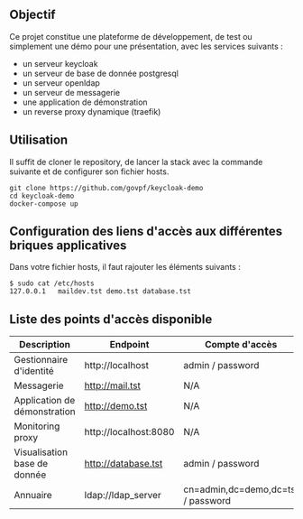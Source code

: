 ## Objectif

Ce  projet constitue une plateforme de développement, de test ou simplement une démo pour une présentation, avec les services suivants :

* un serveur keycloak
* un serveur de base de donnée postgresql
* un serveur openldap
* un serveur de messagerie
* une application de démonstration
* un reverse proxy dynamique (traefik)

## Utilisation

Il suffit de cloner le repository, de lancer la stack avec la commande suivante et de configurer son fichier hosts.

```
git clone https://github.com/govpf/keycloak-demo
cd keycloak-demo
docker-compose up
```

## Configuration des liens d'accès aux différentes briques applicatives

Dans votre fichier hosts, il faut rajouter les éléments suivants :

```
$ sudo cat /etc/hosts
127.0.0.1   maildev.tst demo.tst database.tst
```

## Liste des points d'accès disponible

| Description | Endpoint | Compte d'accès |
| - | - | - |
| Gestionnaire d'identité | http://localhost | admin / password |
| Messagerie | http://mail.tst | N/A |
| Application de démonstration | http://demo.tst | N/A |
| Monitoring proxy | http://localhost:8080 | N/A |
| Visualisation base de donnée | http://database.tst | admin / password |
| Annuaire | ldap://ldap_server | cn=admin,dc=demo,dc=tst / password |